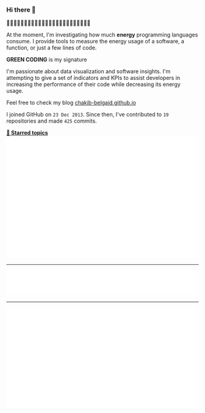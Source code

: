 ### Hi there 👋
🌱🌱🌱🌱🌱🌱🌱🌱🌱🌱🌱🌱🌱🌱🌱🌱🌱🌱🌱🌱🌱🌱🌱🌱

At the moment, I'm investigating how much **energy** programming languages consume. I provide tools to measure the energy usage of a software, a function, or just a few lines of code.

**GREEN CODING** is my signature 

I'm passionate about data visualization and software insights. I'm attempting to give a set of indicators and KPIs to assist developers in increasing the performance of their code while decreasing its energy usage.

Feel free to check my blog [chakib-belgaid.github.io](https://chakib-belgaid.github.io)
 
I joined GitHub on `23 Dec 2013`.
Since then, I've contributed to `19` repositories and made `425` commits.

**[📌 Starred topics](https://github.com/chakib-belgaid?tab=stars)**
<img src="https://github.com/chakib-belgaid/chakib-belgaid/blob/main/.cache/example-isocalendar.svg">

___

<img src="https://github.com/chakib-belgaid/chakib-belgaid/blob/main/.cache/example-languages-pdf.svg">

___
<img src="https://github.com/chakib-belgaid/chakib-belgaid/blob/main/.cache/example-base-pdf.svg">

<!-- ![Metrics](/github-metrics.svg) -->